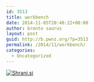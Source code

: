 ```yaml
---
id: 3513
title: workbench
date: 2014-11-05T20:40:22+00:00
author: bronto saurus
layout: post
guid: http://b.pwnz.org/?p=3513
permalink: /2014/11/workbench/
categories:
  - Uncategorized
---
```

[<img src="http://shrani.si/t/3r/X7/1AKliBWo/1/workbench.jpg" style="border: 0px;" alt="Shrani.si" />](http://shrani.si/f/3r/X7/1AKliBWo/1/workbench.jpg)